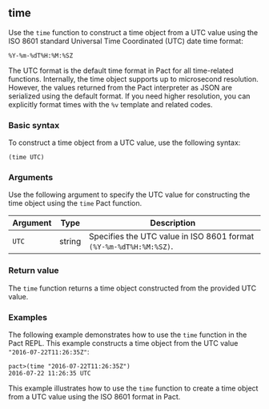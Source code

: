 ## time

Use the `time` function to construct a time object from a UTC value using the ISO 8601 standard Universal Time Coordinated (UTC) date time format: 

```text
%Y-%m-%dT%H:%M:%SZ
```

The UTC format is the default time format in Pact for all time-related functions.
Internally, the time object supports up to microsecond resolution.
However, the values returned from the Pact interpreter as JSON are  serialized using the default format. 
If you need higher resolution, you can explicitly format times with the `%v` template and related codes.

### Basic syntax

To construct a time object from a UTC value, use the following syntax:

```pact
(time UTC)
```

### Arguments

Use the following argument to specify the UTC value for constructing the time object using the `time` Pact function.

| Argument | Type | Description |
| --- | --- | --- |
| `UTC` | string | Specifies the UTC value in ISO 8601 format `(%Y-%m-%dT%H:%M:%SZ)`. |

### Return value

The `time` function returns a time object constructed from the provided UTC value.

### Examples

The following example demonstrates how to use the `time` function in the Pact REPL. 
This example constructs a time object from the UTC value `"2016-07-22T11:26:35Z"`:

```pact
pact>(time "2016-07-22T11:26:35Z")
2016-07-22 11:26:35 UTC
```

This example illustrates how to use the `time` function to create a time object from a UTC value using the ISO 8601 format in Pact.
